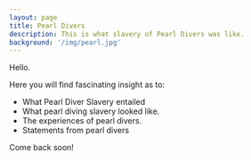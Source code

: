 ```yaml
---
layout: page
title: Pearl Divers
description: This is what slavery of Pearl Divers was like.
background: '/img/pearl.jpg'
---
```


Hello.

Here you will find fascinating insight as to:
* What Pearl Diver Slavery entailed
* What pearl diving slavery looked like.
* The experiences of pearl divers.
* Statements from pearl divers 

Come back soon!
